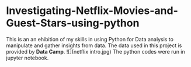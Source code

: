 # Investigating-Netflix-Movies-and-Guest-Stars-using-python
This is an an ehibition of my skills in using Python for Data analysis to manipulate and gather insights from data.
The data used in this project is provided by **Data Camp**. 
![](netflix intro.jpg)
The python codes were run in jupyter notebook.



